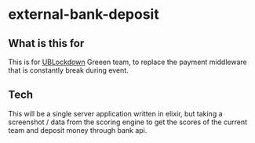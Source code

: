 # external-bank-deposit


## What is this for
This is for [UBLockdown](https://lockdown.ubnetdef.org/about/) Greeen team, to replace the payment middleware that is constantly break during event.

## Tech
This will be a single server application written in elixir, but taking a screenshot / data from the scoring engine to get the scores of the current team and deposit money through bank api.
